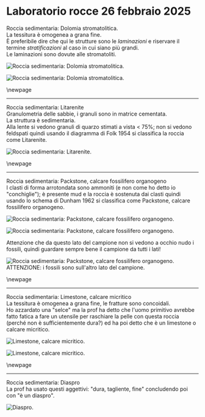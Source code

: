 # Laboratorio rocce 26 febbraio 2025

Roccia sedimentaria: Dolomia stromatolitica.  
La tessitura è omogenea a grana fine.  
È preferibile dire che qui le strutture sono le _laminazioni_ e riservare il termine _stratificazioni_ al caso in cui siano più grandi.  
Le laminazioni sono dovute alle stromatoliti.

![Roccia sedimentaria: Dolomia stromatolitica.](2025-02-26_laboratorio_rocce/IMG_7274.jpg)  

![Roccia sedimentaria: Dolomia stromatolitica.](2025-02-26_laboratorio_rocce/IMG_7275.jpg)

\newpage

--- 



Roccia sedimentaria: Litarenite  
Granulometria delle sabbie, i granuli sono in matrice cementata.  
La struttura è sedimentaria.  
Alla lente si vedono granuli di quarzo stimati a vista < 75%; non si vedono feldspati quindi usando il diagramma di Folk 1954 si classifica la roccia come Litarenite.

![Roccia sedimentaria: Litarenite.](2025-02-26_laboratorio_rocce/IMG_7276.jpg)

\newpage

---

Roccia sedimentaria: Packstone, calcare fossilifero organogeno  
I clasti di forma arrotondata sono ammoniti (e non come ho detto io "conchiglie"); è presente mud e la roccia è sostenuta dai clasti quindi usando lo schema di Dunham 1962 si classifica come Packstone, calcare fossilifero organogeno.  

![Roccia sedimentaria: Packstone, calcare fossilifero organogeno.](2025-02-26_laboratorio_rocce/IMG_7278.jpg)  

![Roccia sedimentaria: Packstone, calcare fossilifero organogeno.](2025-02-26_laboratorio_rocce/IMG_7279.jpg)

Attenzione che da questo lato del campione non si vedono a occhio nudo i fossili, quindi guardare sempre bene il campione da tutti i lati!  

![Roccia sedimentaria: Packstone, calcare fossilifero organogeno. ATTENZIONE: i fossili sono sull'altro lato del campione.](2025-02-26_laboratorio_rocce/IMG_7280.jpg)

\newpage

---

Roccia sedimentaria: Limestone, calcare micritico  
La tessitura è omogenea a grana fine, le fratture sono concoidali.  
Ho azzardato una "selce" ma la prof ha detto che l'uomo primitivo avrebbe fatto fatica a fare un utensile per raschiare la pelle con questa roccia (perché non è sufficientemente dura?) ed ha poi detto che è un limestone o calcare micritico.  

![Limestone, calcare micritico.](2025-02-26_laboratorio_rocce/IMG_7281.jpg)  

![Limestone, calcare micritico.](2025-02-26_laboratorio_rocce/IMG_7282.jpg)

\newpage

---

Roccia sedimentaria: Diaspro  
La prof ha usato questi aggettivi: "dura, tagliente, fine" concludendo poi con "è un diaspro".  

![Diaspro.](2025-02-26_laboratorio_rocce/IMG_7283.jpg)  
